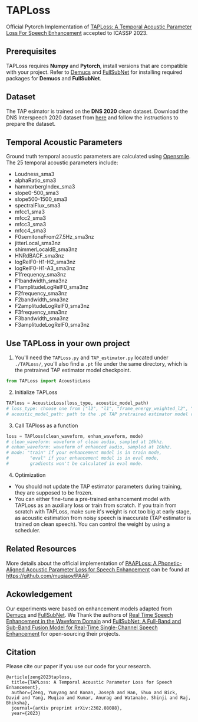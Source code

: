 # TAPLoss

Official Pytorch Implementation of [TAPLoss: A Temporal Acoustic Parameter Loss For Speech Enhancement](https://arxiv.org/abs/2302.08088) accepted to ICASSP 2023. 

## Prerequisites

TAPLoss requires **Numpy** and **Pytorch**, install versions that are compatible with your project. Refer to [Demucs](Demucs/denoiser/README.md) and [FullSubNet](FullSubNet/README.md) for installing required packages for **Demucs** and **FullSubNet**.

## Dataset

The TAP esimator is trained on the **DNS 2020** clean dataset. Download the DNS Interspeech 2020 dataset from [here](https://github.com/microsoft/DNS-Challenge/tree/interspeech2020/master) and follow the instructions to prepare the dataset.

## Temporal Acoustic Parameters

Ground truth temporal acoustic parameters are calculated using [Opensmile](https://audeering.github.io/opensmile-python/usage.html). The 25 temporal acoustic parameters include:

- Loudness_sma3
- alphaRatio_sma3
- hammarbergIndex_sma3
- slope0-500_sma3
- slope500-1500_sma3
- spectralFlux_sma3
- mfcc1_sma3
- mfcc2_sma3
- mfcc3_sma3
- mfcc4_sma3
- F0semitoneFrom27.5Hz_sma3nz
- jitterLocal_sma3nz
- shimmerLocaldB_sma3nz  
- HNRdBACF_sma3nz  
- logRelF0-H1-H2_sma3nz  
- logRelF0-H1-A3_sma3nz  
- F1frequency_sma3nz   
- F1bandwidth_sma3nz  
- F1amplitudeLogRelF0_sma3nz  
- F2frequency_sma3nz  
- F2bandwidth_sma3nz  
- F2amplitudeLogRelF0_sma3nz  
- F3frequency_sma3nz  
- F3bandwidth_sma3nz  
- F3amplitudeLogRelF0_sma3nz 


## Use TAPLoss in your own project

1. You'll need the  `TAPLoss.py` and `TAP_estimator.py` located under `./TAPLoss/`, you'll also find a `.pt` file under the same directory, which is the pretrained TAP estimator model checkpoint.
```python
from TAPLoss import AcousticLoss
```
2. Initialize TAPLoss 
```python
TAPloss = AcousticLoss(loss_type, acoustic_model_path)
# loss_type: choose one from ["l2", "l1", "frame_energy_weighted_l2", "frame_energy_weighted_l1"]
# acoustic_model_path: path to the .pt TAP pretrained estimator model checkpoint.
```
3. Call TAPloss as a function
```python
loss = TAPloss(clean_waveform, enhan_waveform, mode)
# clean_waveform: waveform of clean audio, sampled at 16khz.
# enhan_waveform: waveform of enhanced audio, sampled at 16khz.
# mode: "train" if your enhancement model is in train mode,
#        "eval" if your enhancement model is in eval mode,
#        gradients won't be calculated in eval mode.
```
4. Optimization
- You should not update the TAP estimator parameters during training, they are supposed to be frozen. 
- You can either fine-tune a pre-trained enhancement model with TAPLoss as an auxiliary loss or train from scratch. If you train from scratch with TAPLoss, make sure it's weight is not too big at early stage, as acoustic estimation from noisy speech is inaccurate (TAP estimator is trained on clean speech). You can control the weight by using a scheduler.

## Related Resources

More details about the official implementation of [PAAPLoss: A Phonetic-Aligned Acoustic Parameter Loss for Speech Enhancement](https://arxiv.org/abs/2302.08095) can be found at https://github.com/muqiaoy/PAAP. 

## Ackowledgement

Our experiments were based on enhancement models adapted from [Demucs](https://github.com/facebookresearch/denoiser) and [FullSubNet](https://github.com/Audio-WestlakeU/FullSubNet). We Thank the authors of [Real Time Speech Enhancement in the Waveform Domain](https://arxiv.org/abs/2006.12847) and [FullSubNet: A Full-Band and Sub-Band Fusion Model for Real-Time Single-Channel Speech Enhancement](https://arxiv.org/abs/2010.15508) for open-sourcing their projects.

## Citation

Please cite our paper if you use our code for your research.
```
@article{zeng2023taploss,
  title={TAPLoss: A Temporal Acoustic Parameter Loss for Speech Enhancement},
  author={Zeng, Yunyang and Konan, Joseph and Han, Shuo and Bick, David and Yang, Muqiao and Kumar, Anurag and Watanabe, Shinji and Raj, Bhiksha},
  journal={arXiv preprint arXiv:2302.08088},
  year={2023}
```
